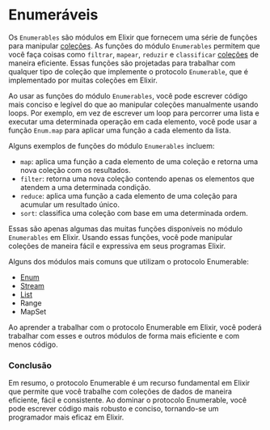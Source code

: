 # Enumeráveis

Os `Enumerables` são módulos em Elixir que fornecem uma série de funções para manipular [coleções](colecoes.md). As funções do módulo `Enumerables` permitem que você faça coisas como `filtrar`, `mapear`, `reduzir` e `classificar` [coleções](colecoes.md) de maneira eficiente. Essas funções são projetadas para trabalhar com qualquer tipo de coleção que implemente o protocolo `Enumerable`, que é implementado por muitas coleções em Elixir.

Ao usar as funções do módulo `Enumerables`, você pode escrever código mais conciso e legível do que ao manipular coleções manualmente usando loops. Por exemplo, em vez de escrever um loop para percorrer uma lista e executar uma determinada operação em cada elemento, você pode usar a função `Enum.map` para aplicar uma função a cada elemento da lista.

Alguns exemplos de funções do módulo `Enumerables` incluem:

* `map`: aplica uma função a cada elemento de uma coleção e retorna uma nova coleção com os resultados.
* `filter`: retorna uma nova coleção contendo apenas os elementos que atendem a uma determinada condição.
* `reduce`: aplica uma função a cada elemento de uma coleção para acumular um resultado único.
* `sort`: classifica uma coleção com base em uma determinada ordem.

Essas são apenas algumas das muitas funções disponíveis no módulo `Enumerables` em Elixir. Usando essas funções, você pode manipular coleções de maneira fácil e expressiva em seus programas Elixir.

Alguns dos módulos mais comuns que utilizam o protocolo Enumerable:

* [Enum](../basico/listas/enum.md)
* [Stream](../basico/listas/stream.md)
* [List](../basico/colecoes/listas.md)
* Range
* MapSet

Ao aprender a trabalhar com o protocolo Enumerable em Elixir, você poderá trabalhar com esses e outros módulos de forma mais eficiente e com menos código.

### Conclusão

Em resumo, o protocolo Enumerable é um recurso fundamental em Elixir que permite que você trabalhe com coleções de dados de maneira eficiente, fácil e consistente. Ao dominar o protocolo Enumerable, você pode escrever código mais robusto e conciso, tornando-se um programador mais eficaz em Elixir.
